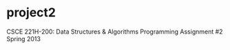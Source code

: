 project2
========

CSCE 221H-200: Data Structures &amp; Algorithms Programming Assignment #2  Spring 2013